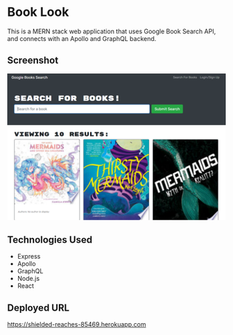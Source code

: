 # Book Look

This is a MERN stack web application that uses Google Book Search API, and connects with an Apollo and GraphQL backend.

## Screenshot

![screenshot](./client/public/Capture.PNG)

## Technologies Used

- Express
- Apollo
- GraphQL
- Node.js
- React

## Deployed URL

https://shielded-reaches-85469.herokuapp.com